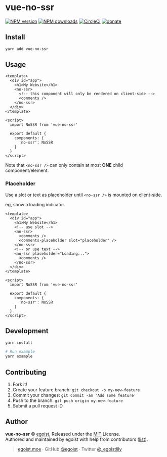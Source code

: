 # vue-no-ssr

[![NPM version](https://img.shields.io/npm/v/vue-no-ssr.svg?style=flat)](https://npmjs.com/package/vue-no-ssr) [![NPM downloads](https://img.shields.io/npm/dm/vue-no-ssr.svg?style=flat)](https://npmjs.com/package/vue-no-ssr) [![CircleCI](https://circleci.com/gh/egoist/vue-no-ssr/tree/master.svg?style=shield)](https://circleci.com/gh/egoist/vue-no-ssr/tree/master)  [![donate](https://img.shields.io/badge/$-donate-ff69b4.svg?maxAge=2592000&style=flat)](https://github.com/egoist/donate)

## Install

```bash
yarn add vue-no-ssr
```

## Usage

```vue
<template>
  <div id="app">
    <h1>My Website</h1>
    <no-ssr>
      <!-- this component will only be rendered on client-side -->
      <comments />
    </no-ssr>
  </div>
</template>

<script>
  import NoSSR from 'vue-no-ssr'

  export default {
    components: {
      'no-ssr': NoSSR
    }
  }
</script>
```

Note that `<no-ssr />` can only contain at most **ONE** child component/element.

### Placeholder

Use a slot or text as placeholder until `<no-ssr />` is mounted on client-side.

eg, show a loading indicator.

```vue
<template>
  <div id="app">
    <h1>My Website</h1>
    <!-- use slot -->
    <no-ssr>
      <comments />
      <comments-placeholder slot="placeholder" />
    </no-ssr>
    <!-- or use text -->
    <no-ssr placeholder="Loading...">
      <comments />
    </no-ssr>
  </div>
</template>

<script>
  import NoSSR from 'vue-no-ssr'

  export default {
    components: {
      'no-ssr': NoSSR
    }
  }
</script>
```

## Development

```bash
yarn install

# Run example
yarn example
```

## Contributing

1. Fork it!
2. Create your feature branch: `git checkout -b my-new-feature`
3. Commit your changes: `git commit -am 'Add some feature'`
4. Push to the branch: `git push origin my-new-feature`
5. Submit a pull request :D


## Author

**vue-no-ssr** © [egoist](https://github.com/egoist), Released under the [MIT](./LICENSE) License.<br>
Authored and maintained by egoist with help from contributors ([list](https://github.com/egoist/vue-no-ssr/contributors)).

> [egoist.moe](https://egoist.moe) · GitHub [@egoist](https://github.com/egoist) · Twitter [@_egoistlily](https://twitter.com/_egoistlily)
